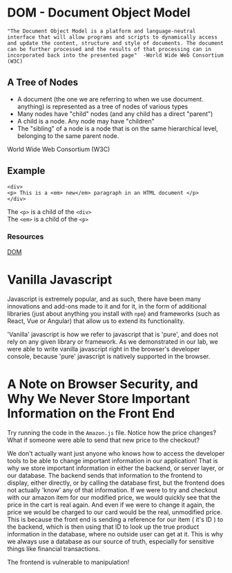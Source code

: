 # DOM - Document Object Model

```"The Document Object Model is a platform and language-neutral interface that will allow programs and scripts to dynamically access and update the content, structure and style of documents. The document can be further processed and the results of that processing can in incorporated back into the presented page"  -World Wide Web Consortium (W3C)```

## A Tree of Nodes
  

 - A document (the one we are referring to when we use document. anything) is represented as a tree of nodes of various types
 - Many nodes have "child" nodes (and any child has a direct "parent")
 - A child is a node. Any node may have "children"
 - The "sibling" of a node is a node that is on the same hierarchical level, belonging to the same parent node. 
 
 World Wide Web Consortium (W3C)

## Example

```
<div>
<p> This is a <em> new</em> paragraph in an HTML document </p>
</div>
```

The `<p>` is a child of the `<div>`  
The `<em>` is a child of the `<p>`

### Resources
[DOM](https://www.w3.org/TR/dom)


# Vanilla Javascript

Javascript is extremely popular, and as such, there have been many innovations and add-ons made to it and for it, in the form of additional libraries (just about anything you install with `npm`) and frameworks (such as React, Vue or Angular) that allow us to extend its functionality. 

'Vanilla' javascript is how we refer to javascript that is 'pure', and does not rely on any given library or framework.  As we demonstrated in our lab, we were able to write vanilla javascript right in the browser's developer console, because 'pure' javascript is natively supported in the browser.  

# A Note on Browser Security, and Why We Never Store Important Information on the Front End

Try running the code in the `Amazon.js` file.  Notice how the price changes?  What if someone were able to send that new price to the checkout? 

We don't actually want just anyone who knows how to access the developer tools to be able to change important information in our application!  That is why we store important information in either the backend, or server layer, or our database.  The backend sends that information to the frontend to display, either directly, or by calling the database first, but the frontend does not actually 'know' any of that information.  If we were to try and checkout with our amazon item for our modified price, we would quickly see that the price in the cart is real again.  And even if we were to change it again, the price we would be charged to our card would be the real, unmodified price.  This is because the front end is sending a reference for our item ( it's ID ) to the backend, which is then using that ID to look up the true product information in the database, where no outside user can get at it.  This is why we always use a database as our source of truth, especially for sensitive things like financial transactions.

The frontend is vulnerable to manipulation!